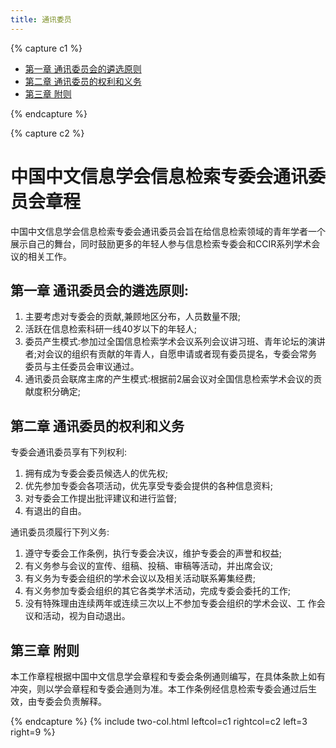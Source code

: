 ```yaml
---
title: 通讯委员
---
```


{% capture c1 %}

<div class="sticky_sidebar">
  <ul class="no-padding margin-left-10 organizers-type-list hidden-xs" id="sidebar-nav">
    <li class=""><a href="#第一章-通讯委员会的遴选原则">第一章 通讯委员会的遴选原则</a></li>
    <li class=""><a href="#第二章-通讯委员的权利和义务">第二章 通讯委员的权利和义务</a></li>
    <li class=""><a href="#第三章-附则">第三章 附则</a></li>
  </ul>
</div>

{% endcapture %}

{% capture c2 %}

# 中国中文信息学会信息检索专委会通讯委员会章程

中国中文信息学会信息检索专委会通讯委员会旨在给信息检索领域的青年学者一个展示自己的舞台，同时鼓励更多的年轻人参与信息检索专委会和CCIR系列学术会议的相关工作。

## 第一章 通讯委员会的遴选原则:
1. 主要考虑对专委会的贡献,兼顾地区分布，人员数量不限;
2. 活跃在信息检索科研一线40岁以下的年轻人;
3. 委员产生模式:参加过全国信息检索学术会议系列会议讲习班、青年论坛的演讲者;对会议的组织有贡献的年青人，自愿申请或者现有委员提名，专委会常务委员与主任委员会审议通过。
4. 通讯委员会联席主席的产生模式:根据前2届会议对全国信息检索学术会议的贡献度积分确定;

## 第二章 通讯委员的权利和义务

专委会通讯委员享有下列权利:
1. 拥有成为专委会委员候选人的优先权; 
2. 优先参加专委会各项活动，优先享受专委会提供的各种信息资料; 
3. 对专委会工作提出批评建议和进行监督;
4. 有退出的自由。

通讯委员须履行下列义务:
1. 遵守专委会工作条例，执行专委会决议，维护专委会的声誉和权益; 
2. 有义务参与会议的宣传、组稿、投稿、审稿等活动，并出席会议; 
3. 有义务为专委会组织的学术会议以及相关活动联系筹集经费; 
4. 有义务参加专委会组织的其它各类学术活动，完成专委会委托的工作;
5. 没有特殊理由连续两年或连续三次以上不参加专委会组织的学术会议、工 作会议和活动，视为自动退出。

## 第三章 附则

本工作章程根据中国中文信息学会章程和专委会条例通则编写，在具体条款上如有冲突，则以学会章程和专委会通则为准。本工作条例经信息检索专委会通过后生效，由专委会负责解释。

{% endcapture %}
{% include two-col.html leftcol=c1 rightcol=c2 left=3 right=9 %}

